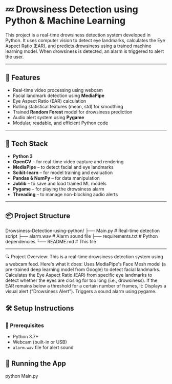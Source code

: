 # 💤 Drowsiness Detection using Python & Machine Learning

This project is a real-time drowsiness detection system developed in Python. It uses computer vision to detect eye landmarks, calculates the Eye Aspect Ratio (EAR), and predicts drowsiness using a trained machine learning model. When drowsiness is detected, an alarm is triggered to alert the user.

---

## 🎯 Features

- Real-time video processing using webcam
- Facial landmark detection using **MediaPipe**
- Eye Aspect Ratio (EAR) calculation
- Rolling statistical features (mean, std) for smoothing
- Trained **Random Forest** model for drowsiness prediction
- Audio alert system using **Pygame**
- Modular, readable, and efficient Python code

---

## 🧠 Tech Stack

- **Python 3**
- **OpenCV** – for real-time video capture and rendering
- **MediaPipe** – to detect facial and eye landmarks
- **Scikit-learn** – for model training and evaluation
- **Pandas & NumPy** – for data manipulation
- **Joblib** – to save and load trained ML models
- **Pygame** – for playing the drowsiness alarm
- **Threading** – to manage non-blocking audio alerts

---

## 📦 Project Structure

Drowsiness-Detection-using-python/
├── Main.py # Real-time detection script
├── alarm.wav # Alarm sound file
├── requirements.txt # Python dependencies
└── README.md # This file


---

🔍 Project Overview:
This is a real-time drowsiness detection system using a webcam feed. Here's what it does:
Uses MediaPipe's Face Mesh model (a pre-trained deep learning model from Google) to detect facial landmarks.
Calculates the Eye Aspect Ratio (EAR) from specific eye landmarks to detect whether the eyes are closing for too long (i.e., drowsiness).
If the EAR remains below a threshold for a certain number of frames, it:
Displays a visual alert ("Drowsiness Alert").
Triggers a sound alarm using pygame.

## 🛠️ Setup Instructions

### 🔗 Prerequisites

- Python 3.7+
- Webcam (built-in or USB)
- `alarm.wav` file for alert sound

## 🚀 Running the App

python Main.py
